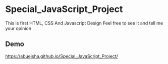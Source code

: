 # Special_JavaScript_Project

This is first HTML, CSS And Javascript Design Feel free to see it and tell me your opinion

## Demo

https://abueisha.github.io/Special_JavaScript_Project/
